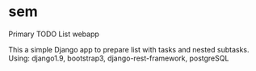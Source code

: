 # sem
Primary TODO List webapp

This a simple Django app to prepare list with tasks and nested subtasks. 
Using: django1.9, bootstrap3, django-rest-framework, postgreSQL
